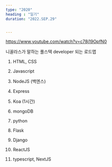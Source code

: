 ```yaml
---
type: "2020"
heading : "일기"
duration: "2022.SEP.29"


---
```

 


https://www.youtube.com/watch?v=c78j19OpfN0

니꼴라스가 말하는 풀스택 developer 되는 로드맵

1. HTML, CSS

2. Javascript

3. NodeJS (백엔스)

4. Express 

5. Koa (1시간)

6. mongoDB

7. python

8. Flask

9. Django

10. ReactJS

11. typescript, NextJS